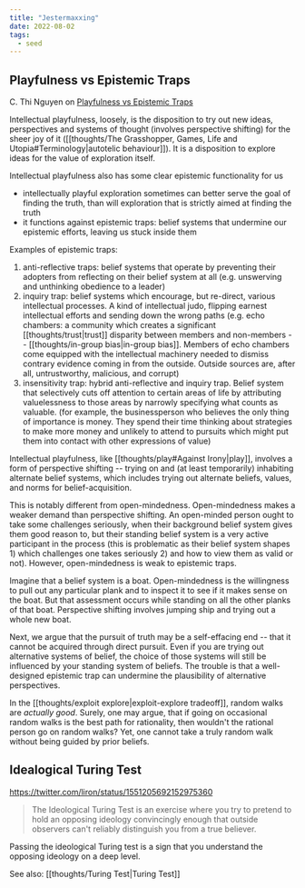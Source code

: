 ```yaml
---
title: "Jestermaxxing"
date: 2022-08-02
tags:
  - seed
---
```


## Playfulness vs Epistemic Traps

C. Thi Nguyen on [Playfulness vs Epistemic Traps](https://philpapers.org/archive/NGUPVE.pdf)

Intellectual playfulness, loosely, is the disposition to try out new ideas, perspectives and systems of thought (involves perspective shifting) for the sheer joy of it ([[thoughts/The Grasshopper, Games, Life and Utopia#Terminology|autotelic behaviour]]). It is a disposition to explore ideas for the value of exploration itself.

Intellectual playfulness also has some clear epistemic functionality for us

- intellectually playful exploration sometimes can better serve the goal of finding the truth, than will exploration that is strictly aimed at finding the truth
- it functions against epistemic traps: belief systems that undermine our epistemic efforts, leaving us stuck inside them

Examples of epistemic traps:

1. anti-reflective traps: belief systems that operate by preventing their adopters from reflecting on their belief system at all (e.g. unswerving and unthinking obedience to a leader)
2. inquiry trap: belief systems which encourage, but re-direct, various intellectual processes. A kind of intellectual judo, flipping earnest intellectual efforts and sending down the wrong paths (e.g. echo chambers: a community which creates a significant [[thoughts/trust|trust]] disparity between members and non-members -- [[thoughts/in-group bias|in-group bias]]. Members of echo chambers come equipped with the intellectual machinery needed to dismiss contrary evidence coming in from the outside. Outside sources are, after all, untrustworthy, malicious, and corrupt)
3. insensitivity trap: hybrid anti-reflective and inquiry trap. Belief system that selectively cuts off attention to certain areas of life by attributing valuelessness to those areas by narrowly specifying what counts as valuable. (for example, the businessperson who believes the only thing of importance is money. They spend their time thinking about strategies to make more money and unlikely to attend to pursuits which might put them into contact with other expressions of value)

Intellectual playfulness, like [[thoughts/play#Against Irony|play]], involves a form of perspective shifting -- trying on and (at least temporarily) inhabiting alternate belief systems, which includes trying out alternate beliefs, values, and norms for belief-acquisition.

This is notably different from open-mindedness. Open-mindedness makes a weaker demand than perspective shifting. An open-minded person ought to take some challenges seriously, when their background belief system gives them good reason to, but their standing belief system is a very active participant in the process (this is problematic as their belief system shapes 1) which challenges one takes seriously 2) and how to view them as valid or not). However, open-mindedness is weak to epistemic traps.

Imagine that a belief system is a boat. Open-mindedness is the willingness to pull out any particular plank and to inspect it to see if it makes sense on the boat. But that assessment occurs while standing on all the other planks of that boat. Perspective shifting involves jumping ship and trying out a whole new boat.

Next, we argue that the pursuit of truth may be a self-effacing end -- that it cannot be acquired through direct pursuit. Even if you are trying out alternative systems of belief, the choice of those systems will still be influenced by your standing system of beliefs. The trouble is that a well-designed epistemic trap can undermine the plausibility of alternative perspectives.

In the [[thoughts/exploit explore|exploit-explore tradeoff]], random walks are _actually good_. Surely, one may argue, that if going on occasional random walks is the best path for rationality, then wouldn't the rational person go on random walks? Yet, one cannot take a truly random walk without being guided by prior beliefs.

## Idealogical Turing Test

https://twitter.com/liron/status/1551205692152975360

> The Ideological Turing Test is an exercise where you try to pretend to hold an opposing ideology convincingly enough that outside observers can't reliably distinguish you from a true believer.

Passing the ideological Turing test is a sign that you understand the opposing ideology on a deep level.

See also: [[thoughts/Turing Test|Turing Test]]
